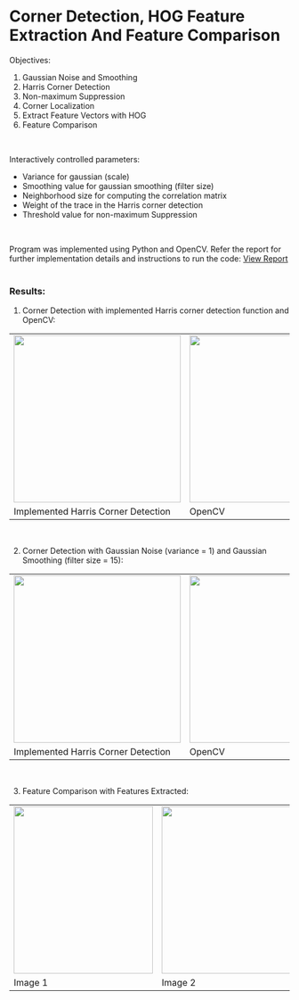 # Corner Detection, HOG Feature Extraction And Feature Comparison

Objectives:
1. Gaussian Noise and Smoothing
2. Harris Corner Detection
3. Non-maximum Suppression
4. Corner Localization
5. Extract Feature Vectors with HOG
6. Feature Comparison
<br/>

Interactively controlled parameters:
* Variance for gaussian (scale)
* Smoothing value for gaussian smoothing (filter size)
* Neighborhood size for computing the correlation matrix
* Weight of the trace in the Harris corner detection
* Threshold value for non-maximum Suppression
<br/>

Program was implemented using Python and OpenCV. Refer the report for further implementation details and instructions to run the code:
<a href="https://github.com/chandnii7/CornerDetection/blob/main/doc/Report_A2_Chandni_Patel.pdf">View Report</a>
<br/><br/>

### Results:
1. Corner Detection with implemented Harris corner detection function and OpenCV:
<table>
<tr>
<td>
<img src="https://github.com/chandnii7/CornerDetection/blob/main/data/out1.jpg" height="300" width="300"/>
</td>
<td>
<img src="https://github.com/chandnii7/CornerDetection/blob/main/data/out2.jpg" height="300" width="300"/>
</td>
</tr>
<tr>
<td>
Implemented Harris Corner Detection
</td>
<td>
OpenCV
</td>
</tr>
</table>
<br />

2. Corner Detection with Gaussian Noise (variance = 1) and Gaussian Smoothing (filter size = 15):
<table>
<tr>
<td>
<img src="https://github.com/chandnii7/CornerDetection/blob/main/data/out3.jpg" height="300" width="300"/>
</td>
<td>
<img src="https://github.com/chandnii7/CornerDetection/blob/main/data/out4.jpg" height="300" width="300"/>
</td>
</tr>
<tr>
<td>
Implemented Harris Corner Detection
</td>
<td>
OpenCV
</td>
</tr>
</table>
<br />

3. Feature Comparison with Features Extracted:
<table>
<tr>
<td>
<img src="https://github.com/chandnii7/CornerDetection/blob/main/data/out5.jpg" height="300" width="250"/>
</td>
<td>
<img src="https://github.com/chandnii7/CornerDetection/blob/main/data/out6.jpg" height="300" width="250"/>
</td>
</tr>
<tr>
<td>
Image 1
</td>
<td>
Image 2
</td>
</tr>
</table>
<br />
